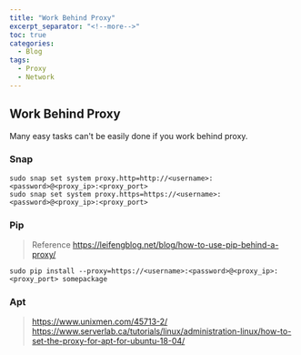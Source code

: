 ```yaml
---
title: "Work Behind Proxy"
excerpt_separator: "<!--more-->"
toc: true
categories:
  - Blog
tags:
  - Proxy
  - Network
---
```



## Work Behind Proxy

Many easy tasks can't be easily done if you work behind proxy.

### Snap 
```
sudo snap set system proxy.http=http://<username>:<password>@<proxy_ip>:<proxy_port>
sudo snap set system proxy.https=https://<username>:<password>@<proxy_ip>:<proxy_port>
```

### Pip
> Reference https://leifengblog.net/blog/how-to-use-pip-behind-a-proxy/
```
sudo pip install --proxy=https://<username>:<password>@<proxy_ip>:<proxy_port> somepackage
```

### Apt
> https://www.unixmen.com/45713-2/
> https://www.serverlab.ca/tutorials/linux/administration-linux/how-to-set-the-proxy-for-apt-for-ubuntu-18-04/
